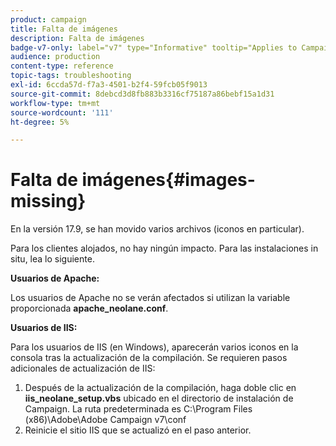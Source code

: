 ```yaml
---
product: campaign
title: Falta de imágenes
description: Falta de imágenes
badge-v7-only: label="v7" type="Informative" tooltip="Applies to Campaign Classic v7 only"
audience: production
content-type: reference
topic-tags: troubleshooting
exl-id: 6ccda57d-f7a3-4501-b2f4-59fcb05f9013
source-git-commit: 8debcd3d8fb883b3316cf75187a86bebf15a1d31
workflow-type: tm+mt
source-wordcount: '111'
ht-degree: 5%

---
```


# Falta de imágenes{#images-missing}



En la versión 17.9, se han movido varios archivos (iconos en particular).

Para los clientes alojados, no hay ningún impacto. Para las instalaciones in situ, lea lo siguiente.

**Usuarios de Apache:**

Los usuarios de Apache no se verán afectados si utilizan la variable proporcionada **apache_neolane.conf**.

**Usuarios de IIS:**

Para los usuarios de IIS (en Windows), aparecerán varios iconos en la consola tras la actualización de la compilación. Se requieren pasos adicionales de actualización de IIS:

1. Después de la actualización de la compilación, haga doble clic en **iis_neolane_setup.vbs** ubicado en el directorio de instalación de Campaign. La ruta predeterminada es C:\Program Files (x86)\Adobe\Adobe Campaign v7\conf
1. Reinicie el sitio IIS que se actualizó en el paso anterior.
